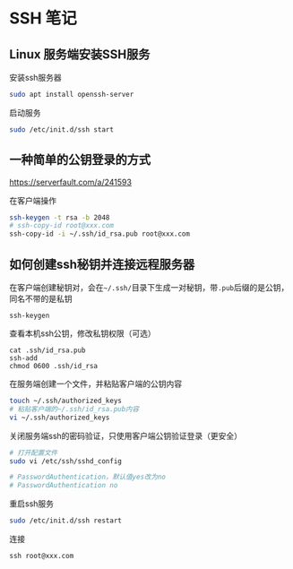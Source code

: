 # SSH 笔记

## Linux 服务端安装SSH服务

安装ssh服务器

```sh
sudo apt install openssh-server
```

启动服务

```sh
sudo /etc/init.d/ssh start
```

## 一种简单的公钥登录的方式

https://serverfault.com/a/241593

在客户端操作

```sh
ssh-keygen -t rsa -b 2048
# ssh-copy-id root@xxx.com
ssh-copy-id -i ~/.ssh/id_rsa.pub root@xxx.com
```


## 如何创建ssh秘钥并连接远程服务器

在客户端创建秘钥对，会在`~/.ssh/`目录下生成一对秘钥，带`.pub`后缀的是公钥，同名不带的是私钥

```
ssh-keygen
```

查看本机ssh公钥，修改私钥权限（可选）

```
cat .ssh/id_rsa.pub
ssh-add
chmod 0600 .ssh/id_rsa
```

在服务端创建一个文件，并粘贴客户端的公钥内容

```sh
touch ~/.ssh/authorized_keys
# 粘贴客户端的~/.ssh/id_rsa.pub内容
vi ~/.ssh/authorized_keys
```

关闭服务端ssh的密码验证，只使用客户端公钥验证登录（更安全）

```sh
# 打开配置文件
sudo vi /etc/ssh/sshd_config

# PasswordAuthentication，默认值yes改为no
# PasswordAuthentication no
```

重启ssh服务

```sh
sudo /etc/init.d/ssh restart
```

连接

```
ssh root@xxx.com
```
